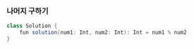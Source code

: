 ### 나머지 구하기
```java
class Solution {
    fun solution(num1: Int, num2: Int): Int = num1 % num2
}
```